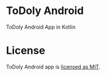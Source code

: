 # ToDoly Android

ToDoly Android App in Kotlin

# License

ToDoly Android app is [licensed as MIT](https://github.com/AlAskalany/todoly-android-kotlin/blob/master/LICENSE).

